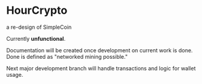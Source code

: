 # HourCrypto
a re-design of SimpleCoin

Currently __unfunctional__.


Documentation will be created once development on current work is done. Done is defined as "networked mining possible."

Next major development branch will handle transactions and logic for wallet usage. 

